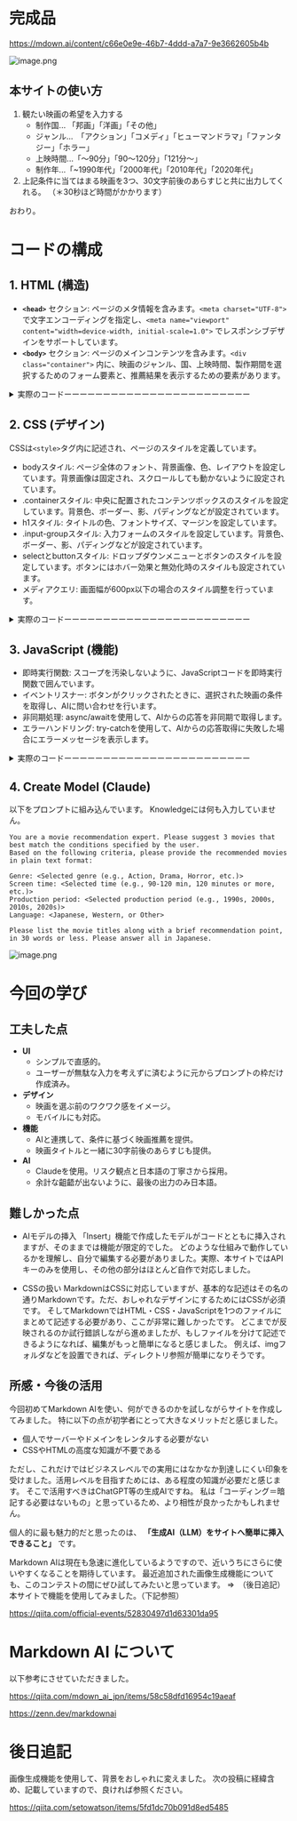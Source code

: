 # 完成品

https://mdown.ai/content/c66e0e9e-46b7-4ddd-a7a7-9e3662605b4b

![image.png](https://qiita-image-store.s3.ap-northeast-1.amazonaws.com/0/3780099/d1004398-853a-85af-7467-b4e6cd583ad7.png)


## 本サイトの使い方

1.  観たい映画の希望を入力する
    - 制作国... 「邦画」「洋画」「その他」
    - ジャンル...　「アクション」「コメディ」「ヒューマンドラマ」「ファンタジー」「ホラー」 
    - 上映時間...「〜90分」「90〜120分」「121分〜」
    - 制作年...「~1990年代」「2000年代」「2010年代」「2020年代」
1. 上記条件に当てはまる映画を3つ、30文字前後のあらすじと共に出力してくれる。
（＊30秒ほど時間がかかります）

おわり。



# コードの構成

## 1. **HTML (構造)**

- **`<head>`** セクション: ページのメタ情報を含みます。`<meta charset="UTF-8">`で文字エンコーディングを指定し、`<meta name="viewport" content="width=device-width, initial-scale=1.0">` でレスポンシブデザインをサポートしています。
- **`<body>`** セクション: ページのメインコンテンツを含みます。`<div class="container">` 内に、映画のジャンル、国、上映時間、製作期間を選択するためのフォーム要素と、推薦結果を表示するための要素があります。


<details><summary>実際のコードーーーーーーーーーーーーーーーーーーーーーーーー</summary>

```.HTML
<!DOCTYPE html>
<html lang="ja">
<head>
  <meta charset="UTF-8">
  <meta name="viewport" content="width=device-width, initial-scale=1.0">
  <title>Movie Recommendation AI</title>
  <link> <!画像リンク>
  <style>
    /* CSS */
  </style>
</head>

<body>

<div class="container">
  <h1>Movie Recommendation AI</h1>

  <div class="input-group">
    <label for="genre">Genre:</label>
    <select id="genre">
      <option value="Action">Action</option>
      <option value="Comedy">Comedy</option>
      <option value="Drama">Drama</option>
      <option value="Fantasy">Fantasy</option>
      <option value="Horror">Horror</option>
    </select>

    <label for="country">Country:</label>
    <select id="country">
      <option value="Japanese">Japanese</option>
      <option value="Western">Western</option>
      <option value="Other">Other</option>
    </select>

    <label for="screenTime">Screen Time:</label>
    <select id="screenTime">
      <option value="Less than 90 min">Less than 90 min</option>
      <option value="91 to 120 min">91 to 120 min</option>
      <option value="More than 121 min">More than 121 min</option>
    </select>

    <label for="period">Period:</label>
    <select id="period">
      <option value="1990s">1990s</option>
      <option value="2000s">2000s</option>
      <option value="2010s">2010s</option>
      <option value="2020s">2020s</option>
    </select>

    <button id="ボタン名">Get Recommendation</button>
  </div>

  <div id="answer-キー"></div>
</div>

<script>
  // JavaScript
</script>

</body>
</html>
```

</details>


## 2. **CSS (デザイン)**

CSSは`<style>`タグ内に記述され、ページのスタイルを定義しています。

- bodyスタイル: ページ全体のフォント、背景画像、色、レイアウトを設定しています。背景画像は固定され、スクロールしても動かないように設定されています。
- .containerスタイル: 中央に配置されたコンテンツボックスのスタイルを設定しています。背景色、ボーダー、影、パディングなどが設定されています。
- h1スタイル: タイトルの色、フォントサイズ、マージンを設定しています。
- .input-groupスタイル: 入力フォームのスタイルを設定しています。背景色、ボーダー、影、パディングなどが設定されています。
- selectとbuttonスタイル: ドロップダウンメニューとボタンのスタイルを設定しています。ボタンにはホバー効果と無効化時のスタイルも設定されています。
- メディアクエリ: 画面幅が600px以下の場合のスタイル調整を行っています。


<details><summary>実際のコードーーーーーーーーーーーーーーーーーーーーーーーー</summary>

```.CSS
  <style>
    /* 全体のスタイル設定 */
    body {
      font-family: 'Roboto', sans-serif; 
      background-color: #e0f7e9;
      color: #2f4f2f;
      display: flex;
      justify-content: center;
      align-items: center;
      height: 100vh;
      margin: 0;
      background-image: url(画像リンク); /* フリー画像のURLを使用 */
  background-size: cover;
  background-repeat: no-repeat;
  background-position: center;
  background-attachment: fixed; /* 背景を固定 */
  } 

    /* コンテナのスタイル設定 */
    .container {
      background-color: rgba(255, 255, 255, 0.9);
      border-radius: 15px;
      box-shadow: 0px 4px 15px rgba(0, 0, 0, 0.2);
      padding: 20px;
      width: 80%;
      max-width: 800px; 
      display: flex;
      flex-direction: column;
      align-items: center;
      }

    /* タイトルのスタイル設定 */
    h1 {
      color: #ffffff; 
      font-size: 1.2em; 
      margin-bottom: 12px;
      text-align: center;
      }

    /* 入力グループのスタイル設定 */
    .input-group {
      width: 100%;
      display: flex;
      flex-direction: column;
      align-items: center;
      background-color: #f0f0f0;
      border-radius: 10px;
      padding: 20px;
      box-shadow: 0px 2px 10px rgba(0, 0, 0, 0.1);
    }

    /* ラベルのスタイル設定 */
    label {
      margin-top: 10px;
      font-weight: bold;
      color: #2f4f2f; 
    }

    /* セレクトボックスとボタンのスタイル設定 */
    select, button {
      margin: 10px;
      padding: 10px;
      font-size: 1em;
      width: 90%; 
      max-width: 400px; 
      border-radius: 8px;
      border: 1px solid #8fbc8f;
    }

    /* ボタンのスタイル設定 */
    button {
      background-color: #228b22;
      color: #ffffff;
      cursor: pointer;
      transition: background-color 0.3s, transform 0.3s;
    }

    /* ボタンのホバー時のスタイル設定 */
    button:hover {
      background-color: #006400;
      transform: scale(1.05);
    }

    /* ボタンが無効化されたときのスタイル設定 */
    button:disabled {
      background-color: #cccccc;
      cursor: not-allowed;
    }

    /* 出力ボックスのスタイル設定 */
    #answer-1735790677 {
      margin-top: 20px;
      text-align: left;
      font-size: 1.2em;
      color: #333333;
      background: linear-gradient(135deg, #e0f7e9, #ffffff); 
      border-radius: 15px;
      padding: 20px;
      box-shadow: 0px 4px 15px rgba(0, 0, 0, 0.2);
      width: 100%; 
      max-width: 750px; 
      font-family: 'Roboto', sans-serif; 
      border: 2px solid #8fbc8f;
      position: relative;
    }

    /* メディアクエリでのスタイル調整 */
    @media (max-width: 600px) {
      .container {
        width: 95%;
      }

      select, button {
        font-size: 1rem;
      }
    }
  </style>
```
</details>


## 3. **JavaScript (機能)**

- 即時実行関数: スコープを汚染しないように、JavaScriptコードを即時実行関数で囲んでいます。
- イベントリスナー: ボタンがクリックされたときに、選択された映画の条件を取得し、AIに問い合わせを行います。
- 非同期処理: async/awaitを使用して、AIからの応答を非同期で取得します。
- エラーハンドリング: try-catchを使用して、AIからの応答取得に失敗した場合にエラーメッセージを表示します。

<details><summary>実際のコードーーーーーーーーーーーーーーーーーーーーーーーー</summary>


```.JavaScript
(() => {
  const button = document.getElementById('ボタン名');
  
  button.addEventListener('click', async event => {
    button.disabled = true; // ボタンを無効化して連続クリックを防ぐ
    
    // 各選択肢の値を取得
    const genre = document.getElementById('genre').value;
    const country = document.getElementById('country').value;
    const screenTime = document.getElementById('screenTime').value;
    const period = document.getElementById('period').value;
    
    // プロンプトを作成
    const query = `You are a movie recommendation expert. Please suggest 3 movies that best match the conditions specified by the user. Based on the following criteria, please provide the recommended movies in plain text format:

Genre: ${genre}
Screen time: ${screenTime}
Production period: ${period}
Language: ${country}

Please list the movie titles along with a brief recommendation point, 
in 30 words or less. Please answer all in Japanese.`; // プロンプト自由記述
    
    try {
      const serverAi = new ServerAI(); // ServerAIクラスのインスタンスを作成
      const answer = await serverAi.getAnswerText('APIキー', '', query); // AIからの応答を取得
      document.getElementById('キー').innerText = answer;
    } catch (error) {
      document.getElementById('キー').innerText = 'Error: Could not retrieve a response.'; // エラーメッセージを表示
    } finally {
      button.disabled = false; // ボタンを再度有効化
    }
  });
})();

```
</details>

## 4. Create Model (Claude)

以下をプロンプトに組み込んでいます。
Knowledgeには何も入力していません。

```
You are a movie recommendation expert. Please suggest 3 movies that best match the conditions specified by the user. 
Based on the following criteria, please provide the recommended movies in plain text format:

Genre: <Selected genre (e.g., Action, Drama, Horror, etc.)>
Screen time: <Selected time (e.g., 90-120 min, 120 minutes or more, etc.)>
Production period: <Selected production period (e.g., 1990s, 2000s, 2010s, 2020s)>
Language: <Japanese, Western, or Other>

Please list the movie titles along with a brief recommendation point, in 30 words or less. Please answer all in Japanese.

```

![image.png](https://qiita-image-store.s3.ap-northeast-1.amazonaws.com/0/3780099/58e071f6-5f4b-ce10-359c-90f0bab2867b.png)


# 今回の学び

## 工夫した点
- **UI**
    - シンプルで直感的。
    - ユーザーが無駄な入力を考えずに済むように元からプロンプトの枠だけ作成済み。
- **デザイン**
    - 映画を選ぶ前のワクワク感をイメージ。
    - モバイルにも対応。
- **機能** 
    - AIと連携して、条件に基づく映画推薦を提供。
    - 映画タイトルと一緒に30字前後のあらすじも提供。
- **AI**
    - Claudeを使用。リスク観点と日本語の丁寧さから採用。
    - 余計な齟齬が出ないように、最後の出力のみ日本語。


## 難しかった点
- AIモデルの挿入
「Insert」機能で作成したモデルがコードとともに挿入されますが、そのままでは機能が限定的でした。
どのような仕組みで動作しているかを理解し、自分で編集する必要がありました。実際、本サイトではAPIキーのみを使用し、その他の部分はほとんど自作で対応しました。

- CSSの扱い
MarkdownはCSSに対応していますが、基本的な記述はその名の通りMarkdownです。ただ、おしゃれなデザインにするためにはCSSが必須です。
そしてMarkdownではHTML・CSS・JavaScriptを1つのファイルにまとめて記述する必要があり、ここが非常に難しかったです。
どこまでが反映されるのか試行錯誤しながら進めましたが、もしファイルを分けて記述できるようになれば、編集がもっと簡単になると感じました。
例えば、imgフォルダなどを設置できれば、ディレクトリ参照が簡単になりそうです。


## 所感・今後の活用
今回初めてMarkdown AIを使い、何ができるのかを試しながらサイトを作成してみました。
特に以下の点が初学者にとって大きなメリットだと感じました。

- 個人でサーバーやドメインをレンタルする必要がない
- CSSやHTMLの高度な知識が不要である

ただし、これだけではビジネスレベルでの実用にはなかなか到達しにくい印象を受けました。活用レベルを目指すためには、ある程度の知識が必要だと感じます。
そこで活用すべきはChatGPT等の生成AIですね。
私は「コーディング＝暗記する必要はないもの」と思っているため、より相性が良かったかもしれません。

個人的に最も魅力的だと思ったのは、
**「生成AI（LLM）をサイトへ簡単に挿入できること」**
です。

Markdown AIは現在も急速に進化しているようですので、近いうちにさらに使いやすくなることを期待しています。
最近追加された画像生成機能についても、このコンテストの間にぜひ試してみたいと思っています。
⇒　（後日追記）本サイトで機能を使用してみました。（下記参照）

https://qiita.com/official-events/52830497d1d63301da95

# Markdown AI について

以下参考にさせていただきました。

https://qiita.com/mdown_ai_jpn/items/58c58dfd16954c19aeaf





https://zenn.dev/markdownai



# 後日追記

画像生成機能を使用して、背景をおしゃれに変えました。
次の投稿に経緯含め、記載していますので、良ければ参照ください。

https://qiita.com/setowatson/items/5fd1dc70b091d8ed5485
